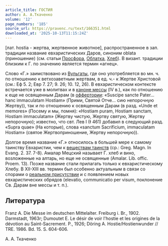 ```yaml
---
article_title: ГОСТИЯ
author: А. А.Ткаченко
volume: '12'
page_numbers: '185'
source_url: https://pravenc.ru/text/166351.html
downloaded_at: '2025-10-13T11:15:24Z'
---
```


[лат. hostia - жертва, жертвенное животное], распространенное в зап. традиции название евхаристических Даров, синоним oblata (приношение) (см. статьи [Просфора](https://pravenc.ru/text/Просфора.html), [Облатка](https://pravenc.ru/text/Облатка.html), [Хлеб](https://pravenc.ru/text/Хлеб.html)). В визант. традиции близким к Г. по значению является термин «агнец».

Слово «Г.» заимствовано из [Вульгаты](https://pravenc.ru/text/Вульгата.html), где оно употребляется во мн. ч. по отношению к ветхозаветным жертвам, в ед. ч.- к Жертве Христовой (см.: Еф 5. 2; Евр 7. 27; 9. 26; 10. 12, 26). В евхаристическом контексте встречается уже в молитвах и в [каноне мессы](<https://pravenc.ru/text/каноне мессы.html>) (IV в.), как по отношению к еще не освященным Дарам (в [оффертории](https://pravenc.ru/text/оффертории.html): «Suscipe sancte Pater... hanc immaculatam Hostiam» (Прими, Святой Отче... сию непорочную Жертву)), так и по отношению к освященным Дарам (в разд. «Unde et memores» (Посему и мы, помня): «Hostiam puram, Hostiam sanctam, Hostiam immaculatam» (Жертву чистую, Жертву святую, Жертву непорочную); известно, что свт. Лев I (Ɨ 461) добавил в следующий разд. «Supra quae» (На которые), слова «sanctum Sacrificium, immaculatam Hostiam» (святое Жертвоприношение, Жертву непорочную)).

Долгое время название «Г.» относилось в большей мере к самому таинству Евхаристии, чем к [веществам таинств](<https://pravenc.ru/text/веществам таинств.html>) (ср.: Greg. Magn. In Evang. 2. 37. 7-8). Амалар Мецский называет Г. хлеб и вино, возложенные на алтарь, но еще не освященные (Amalar. Lib. offic. Proem. 13). Позже название стали прилагать только к евхаристическому Хлебу. В XII-XIII вв. термин был особенно актуальным в связи со спорами о [реальном присутствии](<https://pravenc.ru/text/реальном присутствии.html>) и с появлением новых евхаристических обрядов (elevatio, communicatio per visum, поклонение Св. Дарам вне мессы и т. п.).

## Литература

Franz A. Die Messe im deutschen Mittelalter. Freiburg i. Br., 1902. Darmstadt, 1963r; Dumoutet E. Le désir de voir l'hostie et les origines de la dévotion au Saint-Sacrement. P., 1926; Döring A. Hostie/Hostienwunder // TRE. 1986. Bd. 15. S. 604-606.

А. А.  Ткаченко
